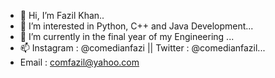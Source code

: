 - 👋 Hi, I’m Fazil Khan..
- 👀 I’m interested in Python, C++ and Java Development...
- 🌱 I’m currently in the final year of my Engineering ...
- 📫 Instagram : @comedianfazi || Twitter : @comedianfazil...
- Email : comfazil@yahoo.com

<!---
comfazil/comfazil is a ✨ special ✨ repository because its `README.md` (this file) appears on your GitHub profile.
You can click the Preview link to take a look at your changes.
--->
